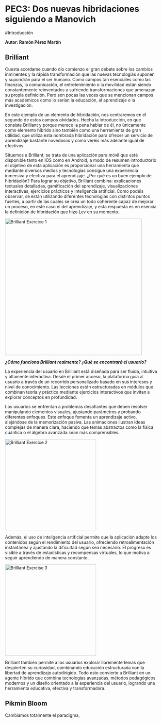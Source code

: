 
# PEC3: Dos nuevas hibridaciones siguiendo a Manovich

#Introducción

**Autor: Ramón Pérez Martín**

## Brilliant

Cuesta acordarse cuando dio comienzo el gran debate sobre los cambios inminentes y la rápida transformación que las nuevas tecnologías suponen y supondrán para el ser humano. Como campos tan esenciales como las finanzas, la comunicación, el entretenimiento o la movilidad están siendo constantemente reinventados y sufriendo transformaciones que amenazan su propia definición. Pero son pocas las veces que se mencionan campos más académicos como lo serían la educación, el aprendizaje o la investigación.

En este ejemplo de un elemento de hibridación, nos centraremos en el segundo de estos campos olvidados. Hecha la introducción, en que consiste Brilliant y porque merece la pena hablar de él, no únicamente como elemento híbrido sino también como una herramienta de gran utilidad, que utiliza esta nombrada hibridación para ofrecer un servicio de aprendizaje bastante novedosos y como veréis más adelante igual de efectivos.

Situemos a Brilliant, se trata de una aplicación para móvil que está disponible tanto en IOS como en Android, a modo de resumen introductorio el objetivo de esta aplicación es proporcionar una herramienta que mediante diversos medios y tecnologías consigue una experiencia inmersiva y efectiva para el aprendizaje. ¿Por qué es un buen ejemplo de hibridación? Para lograr su objetivo, Brilliant combina: explicaciones textuales detalladas, gamificación del aprendizaje, visualizaciones interactivas, ejercicios prácticos y inteligencia artificial. Como podéis observar, se están utilizando diferentes tecnologías con distintos puntos fuertes, a partir de las cuales se crea un todo coherente capaz de mejorar un proceso, en este caso el del aprendizaje, y esta respuesta es en esencia la definición de hibridación que hizo Lev en su momento.

<img src="https://brilliant.org/site_media/version-d36afe2dd2/images/open-graph/logged-out-home-pix-v2.png" alt="Brilliant Exercice 1"  width="450">

***¿Cómo funciona Brilliant realmente? ¿Qué se encontrará el usuario?***

La experiencia del usuario en Brilliant está diseñada para ser fluida, intuitiva y altamente interactiva. Desde el primer acceso, la plataforma guía al usuario a través de un recorrido personalizado basado en sus intereses y nivel de conocimiento. Las lecciones están estructuradas en módulos que combinan teoría y práctica mediante ejercicios interactivos que invitan a explorar conceptos en profundidad.

Los usuarios se enfrentan a problemas desafiantes que deben resolver manipulando elementos visuales, ajustando parámetros y probando diferentes enfoques. Este enfoque fomenta un aprendizaje activo, alejándose de la memorización pasiva. Las animaciones ilustran ideas complejas de manera clara, haciendo que temas abstractos como la física cuántica o el álgebra avanzada sean más comprensibles.

<img src="https://i.pinimg.com/736x/3c/50/47/3c5047eafae5c6618ebf54e4c87574f7.jpg" alt="Brilliant Exercice 2" width="300">

Además, el uso de inteligencia artificial permite que la aplicación adapte los contenidos según el rendimiento del usuario, ofreciendo retroalimentación instantánea y ajustando la dificultad según sea necesario. El progreso es visible a través de estadísticas y recompensas virtuales, lo que motiva a seguir aprendiendo de manera constante.

<img src="https://i.pinimg.com/736x/34/d1/87/34d187ff0e60f793250e81a1dacde48e.jpg" alt="Brilliant Exercise 3" width="300">

Brilliant también permite a los usuarios explorar libremente temas que despierten su curiosidad, combinando educación estructurada con la libertad de aprendizaje autodirigido. Todo esto convierte a Brilliant en un agente híbrido que combina tecnologías avanzadas, métodos pedagógicos modernos y un diseño orientado a la experiencia del usuario, logrando una herramienta educativa, efectiva y transformadora.


## Pikmin Bloom

Cambiamos totalmente el paradigma,
